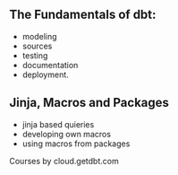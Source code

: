 ## The Fundamentals of dbt:

- modeling 
- sources 
- testing 
- documentation 
- deployment.

## Jinja, Macros and Packages

- jinja based quieries
- developing own macros
- using macros from packages


Courses by cloud.getdbt.com
